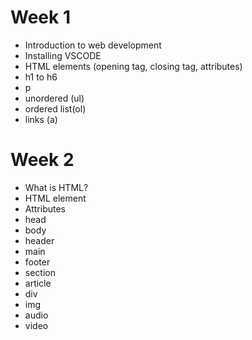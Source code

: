 # Week 1

- Introduction to web development
- Installing VSCODE
- HTML elements (opening tag, closing tag, attributes)
- h1 to h6
- p
- unordered (ul)
- ordered list(ol)
- links (a)

# Week 2

- What is HTML?
- HTML element
- Attributes
- head
- body
- header
- main
- footer
- section
- article
- div
- img
- audio
- video
  